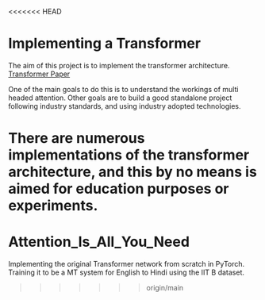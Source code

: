 <<<<<<< HEAD
# Implementing a Transformer
The aim of this project is to implement the transformer architecture. [Transformer Paper](https://arxiv.org/abs/1706.03762)

One of the main goals to do this is to understand the workings of multi headed attention.
Other goals are to build a good standalone project following industry standards, and using industry adopted technologies.

There are numerous implementations of the transformer architecture, and this by no means is aimed for education purposes or experiments.
=======
# Attention_Is_All_You_Need
Implementing the original Transformer network from scratch in PyTorch. Training it to be a MT system for English to Hindi using the IIT B dataset.
>>>>>>> origin/main
